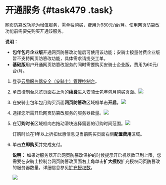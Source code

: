# 开通服务 {#task479 .task}

网页防篡改功能为增值服务，需单独购买，费用为980元/台/月。使用网页防篡改功能前需要先购买开通该服务。

**说明：** 

-   **包年包月企业版**开通网页防篡改功能后可使用该功能；安骑士按量付费企业版暂不支持网页防篡改功能，具体需求请提交工单。
-   **基础版**用户开通网页防篡改服务的同时需要购买安骑士企业版，费用为60元/台/月。

1.  登录[云盾服务器安全（安骑士）管理控制台](https://yundun.console.aliyun.com/?p=aqs#/)。 
2.  单击控制台总览页面右上角的**续费**进入安骑士包年包月购买页面。![](http://static-aliyun-doc.oss-cn-hangzhou.aliyuncs.com/assets/img/82014/154882989435788_zh-CN.png)

  
3.  在安骑士包年包月购买页面**网页防篡改**区域框单击**开启**。![](http://static-aliyun-doc.oss-cn-hangzhou.aliyuncs.com/assets/img/82014/154882989435789_zh-CN.png)

 
4.  选择您所需开启网页防篡改服务的服务器数量。![](http://static-aliyun-doc.oss-cn-hangzhou.aliyuncs.com/assets/img/82014/154882989435790_zh-CN.png)

  
5.  在**订购时长**区域框向右拖动滑块选择需要的订购时间范围。![](http://static-aliyun-doc.oss-cn-hangzhou.aliyuncs.com/assets/img/82014/154882989435791_zh-CN.png)

 

    订购时长在1年以上折扣优惠信息见当前购买页面右侧**配置费用**区域。

6.  单击**立即购买**并完成支付。 

    **说明：** 如果对服务器开启网页防篡改保护的时候提示开启机器数已到上限，您需要在安骑士控制台网页防篡改页面右上角单击**扩大授权**扩充授权网页防篡改的服务器数量。详细信息参见[扩充授权数](cn.zh-CN/用户指南/网页防篡改/扩充授权数.md#)。

    ![](http://static-aliyun-doc.oss-cn-hangzhou.aliyuncs.com/assets/img/82014/154882989535793_zh-CN.png)


